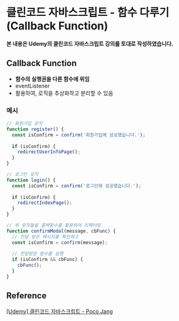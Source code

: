 # 클린코드 자바스크립트 - 함수 다루기(Callback Function)



**본 내용은 Udemy의 클린코드 자바스크립트 강의를 토대로 작성하였습니다.**



## Callback Function

* **함수의 실행권을 다른 함수에 위임**
* eventListener
* 활용하여, 로직을 추상화하고 분리할 수 있음



### 예시

```JavaScript
// 회원가입 로직
function register() {
  const isConfirm = confirm('회원가입에 성공했습니다.');
  
  if (isConfirm) {
    redirectUserInfoPage();
  }
}

// 로그인 로직
function login() {
  const isConfirm = confirm('로그인에 성공했습니다.');
  
  if (isConfirm) {
    redirectIndexPage();
  }
}

// 위 로직들을 콜백함수를 활용하여 리팩터링
function confirmModal(message, cbFunc) {
  // 전달 받은 메시지를 확인하고
  const isConfirm = confirm(message);
  
  // 전달받은 함수를 실행
  if (isConfirm && cbFunc) {
    cbFunc();
  }
}
```



## Reference

[[Udemy] 클린코드 자바스크립트 - Poco Jang](https://www.udemy.com/course/clean-code-js/)

